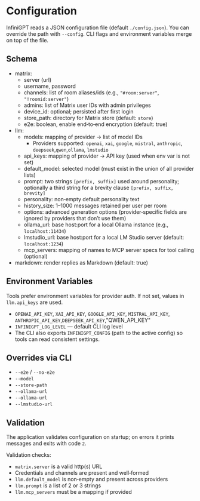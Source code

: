 # Configuration

InfiniGPT reads a JSON configuration file (default `./config.json`). You can override the path with `--config`. CLI flags and environment variables merge on top of the file.

## Schema

- matrix:
  - server (url)
  - username, password
  - channels: list of room aliases/ids (e.g., `"#room:server"`, `"!roomid:server"`)
  - admins: list of Matrix user IDs with admin privileges
  - device_id: optional; persisted after first login
  - store_path: directory for Matrix store (default: `store`)
  - e2e: boolean, enable end‑to‑end encryption (default: true)
- llm:
  - models: mapping of provider → list of model IDs
    - Providers supported: `openai`, `xai`, `google`, `mistral`, `anthropic`, `deepseek`,`qwen`,`ollama`, `lmstudio`
  - api_keys: mapping of provider → API key (used when env var is not set)
  - default_model: selected model (must exist in the union of all provider lists)
  - prompt: two strings `[prefix, suffix]` used around personality; optionally a third string for a brevity clause `[prefix, suffix, brevity]`
  - personality: non‑empty default personality text
  - history_size: 1–1000 messages retained per user per room
  - options: advanced generation options (provider‑specific fields are ignored by providers that don’t use them)
  - ollama_url: base host:port for a local Ollama instance (e.g., `localhost:11434`)
  - lmstudio_url: base host:port for a local LM Studio server (default: `localhost:1234`)
  - mcp_servers: mapping of names to MCP server specs for tool calling (optional)
- markdown: render replies as Markdown (default: true)

## Environment Variables

Tools prefer environment variables for provider auth. If not set, values in `llm.api_keys` are used.

- `OPENAI_API_KEY`, `XAI_API_KEY`, `GOOGLE_API_KEY`, `MISTRAL_API_KEY`, `ANTHROPIC_API_KEY`,`DEEPSEEK_API_KEY`,"QWEN_API_KEY"
- `INFINIGPT_LOG_LEVEL` — default CLI log level
- The CLI also exports `INFINIGPT_CONFIG` (path to the active config) so tools can read consistent settings.

## Overrides via CLI

- `--e2e` / `--no-e2e`
- `--model`
- `--store-path`
- `--ollama-url`
 - `--ollama-url`
 - `--lmstudio-url`

## Validation

The application validates configuration on startup; on errors it prints messages and exits with code `2`.

Validation checks:

- `matrix.server` is a valid http(s) URL
- Credentials and channels are present and well‑formed
- `llm.default_model` is non‑empty and present across providers
- `llm.prompt` is a list of 2 or 3 strings
- `llm.mcp_servers` must be a mapping if provided
